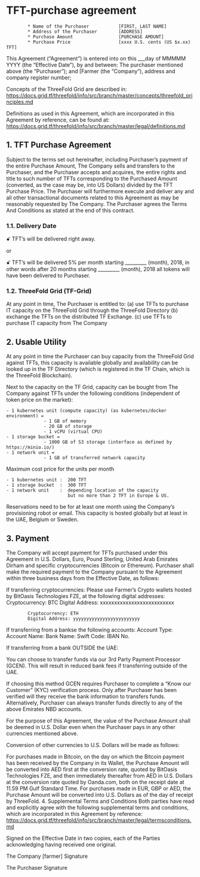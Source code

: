 
# TFT-purchase agreement


            * Name of the Purchaser           [FIRST, LAST NAME]
            * Address of the Purchaser        [ADDRESS]
            * Purchase Amount                 [PURCHASE AMOUNT]
            * Purchase Price                  [xxxx U.S. cents (US $x.xx) TFT]

This Agreement (“Agreement”) is entered into on this ___day of MMMMM YYYY (the “Effective Date”), by and between:
The purchaser mentioned above (the “Purchaser”);
and
[Farmer  (the “Company”), address and company register number;

Concepts of the ThreeFold Grid are described in: 
https://docs.grid.tf/threefold/info/src/branch/master/concepts/threefold_principles.md

Definitions as used in this Agreement, which are incorporated in this Agreement by reference, can be found at: https://docs.grid.tf/threefold/info/src/branch/master/legal/definitions.md


## 1. TFT Purchase Agreement
Subject to the terms set out hereinafter, including Purchaser’s payment of the entire Purchase Amount, The Company sells and transfers to the Purchaser, and the Purchaser accepts and acquires, the entire rights and title to such number of TFTs corresponding to the Purchased Amount (converted, as the case may be, into US Dollars) divided by the TFT Purchase Price. The Purchaser will furthermore execute and deliver any and all other transactional documents related to this Agreement as may be reasonably requested by The Company. The Purchaser agrees the Terms And Conditions as stated at the end of this contract. 

### 1.1. Delivery Date
ꗃ TFT’s will be delivered right away.

or

ꗃ TFT’s will be delivered 5% per month starting _________ (month), 2018, in other words after 20    months starting _________ (month), 2018 all tokens will have been delivered to Purchaser.

### 1.2. ThreeFold Grid (TF-Grid)

At any point in time, The Purchaser is entitled to: 
(a)	use TFTs to purchase IT capacity on the ThreeFold Grid through the ThreeFold Directory
(b)	exchange the TFTs on the distributed TF Exchange. 
(c)	use TFTs to purchase IT capacity from The Company


## 2. Usable Utility
At any point in time the Purchaser can buy capacity from the ThreeFold Grid against TFTs, this capacity is available globally and availability can be looked up in the TF Directory (which is registered in the TF Chain, which is the ThreeFold Blockchain).

Next to the capacity on the TF Grid, capacity can be bought from The Company against TFTs under the following conditions (independent of token price on the market):


    - 1 kubernetes unit (compute capacity) (as kubernetes/docker environment) = 
                  - 1 GB of memory
                  - 20 GB of storage 
                  - 1 vCPU (virtual CPU)
    - 1 storage bucket = 
                  - 1000 GB of S3 storage (interface as defined by https://minio.io/)
    - 1 network unit = 
                  - 1 GB of transferred network capacity

Maximum cost price for the units per month 


    - 1 kubernetes unit	:  200 TFT
    - 1 storage bucket	:  300 TFT 
    - 1 network unit	:  depending location of the capacity 
			               but no more than 2 TFT in Europe & US.

Reservations need to be for at least one month using the Company’s provisioning robot or email. This capacity is hosted globally but at least in the UAE, Belgium or Sweden.

## 3. Payment

The Company will accept payment for TFTs purchased under this Agreement in U.S. Dollars, Euro, Pound Sterling, United Arab Emirates Dirham and specific cryptocurrencies (Bitcoin or Ethereum). Purchaser shall make the required payment to the Company pursuant to the Agreement within three business days from the Effective Date, as follows:

If transferring cryptocurrencies:
Please use Farmer’s Crypto wallets hosted by BitOasis Technologies FZE, at the following digital addresses:
            Cryptocurrency: BTC
            Digital Address: xxxxxxxxxxxxxxxxxxxxxxxxxx  
            
            Cryptocurrency: ETH
            Digital Address: yyyyyyyyyyyyyyyyyyyyyyyyy

If transferring from a bankse the following accounts: 
            Account Type: 
            Account Name: 
            Bank Name:
            Swift Code:
            IBAN No. 


If transferring from a bank OUTSIDE the UAE:

You can choose to transfer funds via our 3rd Party Payment Processor (GCEN). This will result in reduced bank fees if transferring outside of the UAE.

If choosing this method GCEN requires Purchaser to complete a “Know our Customer” (KYC) verification process. Only after Purchaser has been verified will they receive the bank information to transfers funds. Alternatively, Purchaser can always transfer funds directly to any of the above Emirates NBD accounts.

For the purpose of this Agreement, the value of the Purchase Amount shall be deemed in U.S. Dollar even when the Purchaser pays in any other currencies mentioned above. 

Conversion of other currencies to U.S. Dollars will be made as follows:


For purchases made in Bitcoin, on the day on which the Bitcoin payment has been received by the Company in its Wallet, the Purchase Amount will be converted into AED first at the conversion rate, quoted by BitOasis Technologies FZE, and then immediately thereafter from AED in U.S. Dollars at the conversion rate quoted by Oanda.com, both on the receipt date at 11.59 PM Gulf Standard Time.
For purchases made in EUR, GBP or AED, the Purchase Amount will be converted into U.S. Dollars as of the day of receipt by ThreeFold.
4. Supplemental Terms and Conditions
Both parties have read and explicitly agree with the following supplemental terms and conditions, which are incorporated in this Agreement by reference: https://docs.grid.tf/threefold/info/src/branch/master/legal/termsconditions.md


Signed on the Effective Date in two copies, each of the Parties acknowledging having received one original. 


The Company	[farmer]						Signature	



The Purchaser	    						Signature	

